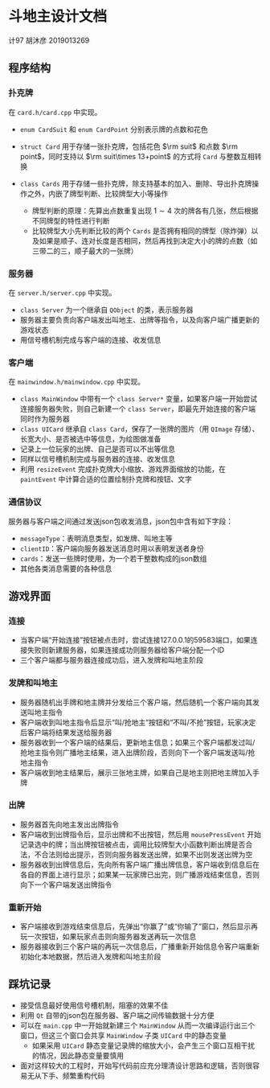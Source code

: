 # 斗地主设计文档

计97 胡沐彦 2019013269

## 程序结构

### 扑克牌

在 `card.h/card.cpp` 中实现。

+ `enum CardSuit` 和 `enum CardPoint` 分别表示牌的点数和花色

+ `struct Card` 用于存储一张扑克牌，包括花色 $\rm suit$ 和点数 $\rm point$，同时支持以 $\rm suit\times 13+point$ 的方式将 `Card` 与整数互相转换
+ `class Cards` 用于存储一些扑克牌，除支持基本的加入、删除、导出扑克牌操作之外，内嵌了牌型判断、比较牌型大小等操作
  + 牌型判断的原理：先算出点数重复出现 $1\sim 4$ 次的牌各有几张，然后根据不同牌型的特性进行判断
  + 比较牌型大小先判断比较的两个 `Cards` 是否拥有相同的牌型（除炸弹）以及如果是顺子、连对长度是否相同，然后再找到决定大小的牌的点数（如三带二的三，顺子最大的一张牌）

### 服务器

在 `server.h/server.cpp` 中实现。

+ `class Server` 为一个继承自 `QObject` 的类，表示服务器
+ 服务器主要负责向客户端发出叫地主、出牌等指令，以及向客户端广播更新的游戏状态
+ 用信号槽机制完成与客户端的连接、收发信息

### 客户端

在 `mainwindow.h/mainwindow.cpp` 中实现。

+ `class MainWindow` 中带有一个 `class Server*` 变量，如果客户端一开始尝试连接服务器失败，则自己新建一个 `class Server`，即最先开始连接的客户端同时作为服务器
+ `class UICard` 继承自 `class Card`，保存了一张牌的图片（用 `QImage` 存储）、长宽大小、是否被选中等信息，为绘图做准备
+ 记录上一位玩家的出牌、自己是否可以不出等信息
+ 同样以信号槽机制完成与服务器的连接、收发信息
+ 利用 `resizeEvent` 完成扑克牌大小缩放、游戏界面缩放的功能，在 `paintEvent` 中计算合适的位置绘制扑克牌和按钮、文字

### 通信协议

服务器与客户端之间通过发送json包收发消息，json包中含有如下字段：

+ `messageType`：表明消息类型，如发牌、叫地主等
+ `clientID`：客户端向服务器发送消息时用以表明发送者身份
+ `cards`：发送一些牌时使用，为一个若干整数构成的json数组
+ 其他各类消息需要的各种信息

## 游戏界面

### 连接

+ 当客户端“开始连接”按钮被点击时，尝试连接127.0.0.1的59583端口，如果连接失败则新建服务器，如果连接成功则服务器给客户端分配一个ID
+ 三个客户端都与服务器连接成功后，进入发牌和叫地主阶段

### 发牌和叫地主

+ 服务器随机出手牌和地主牌并分发给三个客户端，然后随机一个客户端向其发送叫地主指令
+ 客户端收到叫地主指令后显示“叫/抢地主”按钮和“不叫/不抢”按钮，玩家决定后客户端将结果发送给服务器
+ 服务器收到一个客户端的结果后，更新地主信息；如果三个客户端都发过叫/抢地主指令则广播地主结果，进入出牌阶段，否则向下一个客户端发送叫/抢地主指令
+ 客户端收到地主结果后，展示三张地主牌，如果自己是地主则把地主牌加入手牌

### 出牌

+ 服务器首先向地主发出出牌指令
+ 客户端收到出牌指令后，显示出牌和不出按钮，然后用 `mousePressEvent` 开始记录选中的牌；当出牌按钮被点击，调用比较牌型大小函数判断出牌是否合法，不合法则给出提示，否则向服务器发送出牌，如果不出则发送出牌为空
+ 服务器收到出牌信息后，先向所有客户端广播出牌信息，客户端收到信息后在各自的界面上进行显示；如果某一玩家牌已出完，则广播游戏结束信息，否则向下一个客户端发送出牌指令

### 重新开始

+ 客户端接收到游戏结束信息后，先弹出“你赢了”或“你输了”窗口，然后显示再玩一次按钮，如果玩家点击则向服务器发送再玩一次信息
+ 服务器接收到三个客户端的再玩一次信息后，广播重新开始信息令客户端重新初始化本地数据，然后进入发牌和叫地主阶段

## 踩坑记录

+ 接受信息最好使用信号槽机制，阻塞的效果不佳
+ 利用 `Qt` 自带的json包在服务器、客户端之间传输数据十分方便
+ 可以在 `main.cpp` 中一开始就新建三个 `MainWindow` 从而一次编译运行出三个窗口，但这三个窗口会共享 `MainWindow` 子类 `UICard` 中的静态变量
  + 如果采用 `UICard` 静态变量记录牌的缩放大小，会产生三个窗口互相干扰的情况，因此静态变量要慎用
+ 面对这样较大的工程时，开始写代码前应充分理清设计思路和逻辑，否则很容易无从下手、频繁重构代码
